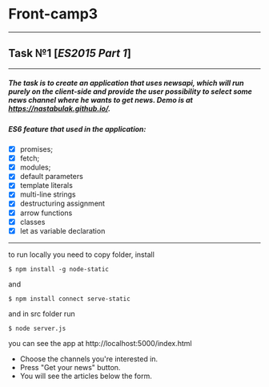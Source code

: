 # Front-camp3

***
## Task №1 [*ES2015 Part 1*]
***
##### The task is to create an application that uses newsapi, which will run purely on the client-side and provide the user possibility to select some news channel where he wants to get news. Demo is at https://nastabulak.github.io/.

##### ES6 feature that used in the application:
- [x] promises;
- [x] fetch;
- [x] modules;
- [x] default parameters
- [x] template literals
- [x] multi-line strings
- [x] destructuring assignment
- [x] arrow functions
- [x] classes
- [x] let as variable declaration

***
to run locally you need to copy folder, install

`$ npm install -g node-static `

 and 

`$ npm install connect serve-static`

and in src folder run

`$ node server.js`

you can see the app at http://localhost:5000/index.html
* Choose the channels you're interested in.
* Press "Get your news" button. 
* You will see the articles below the form.
